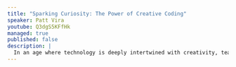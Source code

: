 ```yaml
---
title: "Sparking Curiosity: The Power of Creative Coding"
speaker: Patt Vira
youtube: Q3dgS5KFfHk
managed: true
published: false
description: |
  In an age where technology is deeply intertwined with creativity, teaching coding has become much more than just learning a technical skill—it's about fostering a mindset of exploration, innovation, and artistic expression. This talk delves into the transformative potential of creative coding in education, highlighting how it can be a powerful tool to inspire students and unlock their creative potential. By integrating coding with art, music, and design, educators can engage students in new and exciting ways, making the learning process fun, intuitive, and deeply impactful.
---
```

